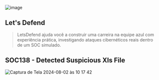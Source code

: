 ![image](https://github.com/user-attachments/assets/e1af8764-a40b-417f-b4e9-b523d8d0898b)

## Let's Defend
>LetsDefend ajuda você a construir uma carreira na equipe azul com experiência prática, investigando ataques cibernéticos reais dentro de um SOC simulado.

## SOC138 - Detected Suspicious Xls File
![Captura de Tela 2024-08-02 às 10 17 42](https://github.com/user-attachments/assets/ee1d032f-55cd-4c7d-820b-6c4affbaa1bf)
